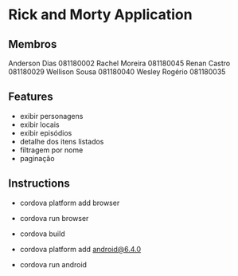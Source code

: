 # Rick and Morty Application #

## Membros ##
Anderson Dias   081180002
Rachel Moreira  081180045
Renan Castro    081180029
Wellison Sousa  081180040
Wesley Rogério  081180035

## Features ##
* exibir personagens
* exibir locais
* exibir episódios
* detalhe dos itens listados
* filtragem por nome
* paginação

## Instructions ##
* cordova platform add browser
* cordova run browser

* cordova build

* cordova platform add android@6.4.0
* cordova run android